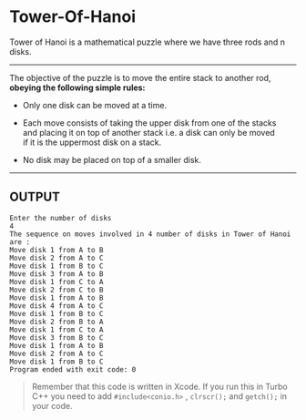 # Tower-Of-Hanoi

Tower of Hanoi is a mathematical puzzle where we have three rods and n disks.

---

The objective of the puzzle is to move the entire stack to another rod,  
<b>
obeying the following simple rules:
</b>
* Only one disk can be moved at a time.

* Each move consists of taking the upper disk from one of the stacks  
  and placing it on top of another stack i.e. a disk can only be moved  
  if it is the uppermost disk on a stack.
  
* No disk may be placed on top of a smaller disk.

---


## OUTPUT

```
Enter the number of disks 
4
The sequence on moves involved in 4 number of disks in Tower of Hanoi are : 
Move disk 1 from A to B 
Move disk 2 from A to C 
Move disk 1 from B to C 
Move disk 3 from A to B 
Move disk 1 from C to A 
Move disk 2 from C to B 
Move disk 1 from A to B 
Move disk 4 from A to C 
Move disk 1 from B to C 
Move disk 2 from B to A 
Move disk 1 from C to A 
Move disk 3 from B to C 
Move disk 1 from A to B 
Move disk 2 from A to C 
Move disk 1 from B to C 
Program ended with exit code: 0
```


> Remember that this code is written in Xcode. If you run this in Turbo C++ you need to add `#include<conio.h>` , `clrscr();` and `getch();` in your code.
